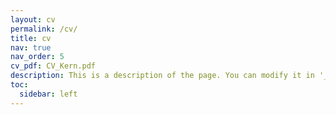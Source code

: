 ```yaml
---
layout: cv
permalink: /cv/
title: cv
nav: true
nav_order: 5
cv_pdf: CV_Kern.pdf
description: This is a description of the page. You can modify it in '_pages/cv.md'. You can also change or remove the top pdf download button.
toc:
  sidebar: left
---
```

